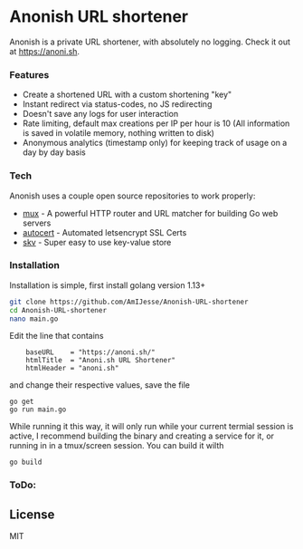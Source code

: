 # Anonish URL shortener

Anonish is a private URL shortener, with absolutely no logging. Check it out at https://anoni.sh.

### Features
  - Create a shortened URL with a custom shortening "key"
  - Instant redirect via status-codes, no JS redirecting
  - Doesn't save any logs for user interaction
  - Rate limiting, default max creations per IP per hour is 10 (All information is saved in volatile memory, nothing written to disk)
  - Anonymous analytics (timestamp only) for keeping track of usage on a day by day basis

### Tech

Anonish uses a couple open source repositories to work properly:

* [mux] - A powerful HTTP router and URL matcher for building Go web servers
* [autocert] - Automated letsencrypt SSL Certs
* [skv] - Super easy to use key-value store

### Installation
Installation is simple, first install golang version 1.13+
```bash
git clone https://github.com/AmIJesse/Anonish-URL-shortener
cd Anonish-URL-shortener
nano main.go
```
Edit the line that contains
```
	baseURL    = "https://anoni.sh/"
	htmlTitle  = "Anoni.sh URL Shortener"
	htmlHeader = "anoni.sh"
  ```
and change their respective values, save the file
```
go get
go run main.go
```
While running it this way, it will only run while your current termial session is active, I recommend building the binary and creating a service for it, or running in in a tmux/screen session. You can build it wilth
```
go build
```


### ToDo:


License
----

MIT

[//]: # (These are reference links used in the body of this note and get stripped out when the markdown processor does its job. There is no need to format nicely because it shouldn't be seen. Thanks SO - http://stackoverflow.com/questions/4823468/store-comments-in-markdown-syntax)


   [mux]: <https://github.com/gorilla/mux>
   [autocert]: <https://golang.org/x/crypto/acme/autocert>
   [skv]: <https://github.com/rapidloop/skv>
